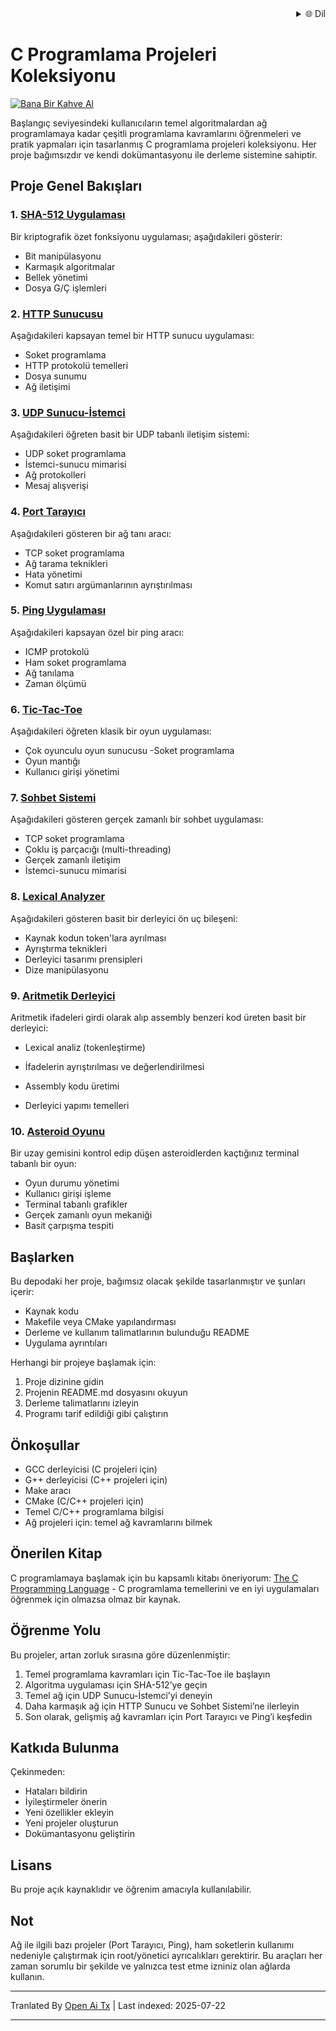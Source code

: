 <div align="right">
  <details>
    <summary >🌐 Dil</summary>
    <div>
      <div align="center">
        <a href="https://openaitx.github.io/view.html?user=dexter-xD&project=project-box&lang=en">English</a>
        | <a href="https://openaitx.github.io/view.html?user=dexter-xD&project=project-box&lang=zh-CN">简体中文</a>
        | <a href="https://openaitx.github.io/view.html?user=dexter-xD&project=project-box&lang=zh-TW">繁體中文</a>
        | <a href="https://openaitx.github.io/view.html?user=dexter-xD&project=project-box&lang=ja">日本語</a>
        | <a href="https://openaitx.github.io/view.html?user=dexter-xD&project=project-box&lang=ko">한국어</a>
        | <a href="https://openaitx.github.io/view.html?user=dexter-xD&project=project-box&lang=hi">हिन्दी</a>
        | <a href="https://openaitx.github.io/view.html?user=dexter-xD&project=project-box&lang=th">ไทย</a>
        | <a href="https://openaitx.github.io/view.html?user=dexter-xD&project=project-box&lang=fr">Français</a>
        | <a href="https://openaitx.github.io/view.html?user=dexter-xD&project=project-box&lang=de">Deutsch</a>
        | <a href="https://openaitx.github.io/view.html?user=dexter-xD&project=project-box&lang=es">Español</a>
        | <a href="https://openaitx.github.io/view.html?user=dexter-xD&project=project-box&lang=it">Italiano</a>
        | <a href="https://openaitx.github.io/view.html?user=dexter-xD&project=project-box&lang=ru">Русский</a>
        | <a href="https://openaitx.github.io/view.html?user=dexter-xD&project=project-box&lang=pt">Português</a>
        | <a href="https://openaitx.github.io/view.html?user=dexter-xD&project=project-box&lang=nl">Nederlands</a>
        | <a href="https://openaitx.github.io/view.html?user=dexter-xD&project=project-box&lang=pl">Polski</a>
        | <a href="https://openaitx.github.io/view.html?user=dexter-xD&project=project-box&lang=ar">العربية</a>
        | <a href="https://openaitx.github.io/view.html?user=dexter-xD&project=project-box&lang=fa">فارسی</a>
        | <a href="https://openaitx.github.io/view.html?user=dexter-xD&project=project-box&lang=tr">Türkçe</a>
        | <a href="https://openaitx.github.io/view.html?user=dexter-xD&project=project-box&lang=vi">Tiếng Việt</a>
        | <a href="https://openaitx.github.io/view.html?user=dexter-xD&project=project-box&lang=id">Bahasa Indonesia</a>
      </div>
    </div>
  </details>
</div>

# C Programlama Projeleri Koleksiyonu

[![Bana Bir Kahve Al](https://www.buymeacoffee.com/assets/img/custom_images/orange_img.png)](https://buymeacoffee.com/trish07)

Başlangıç seviyesindeki kullanıcıların temel algoritmalardan ağ programlamaya kadar çeşitli programlama kavramlarını öğrenmeleri ve pratik yapmaları için tasarlanmış C programlama projeleri koleksiyonu. Her proje bağımsızdır ve kendi dokümantasyonu ile derleme sistemine sahiptir.

## Proje Genel Bakışları

### 1. [SHA-512 Uygulaması](SHA-512/)
Bir kriptografik özet fonksiyonu uygulaması; aşağıdakileri gösterir:
- Bit manipülasyonu
- Karmaşık algoritmalar
- Bellek yönetimi
- Dosya G/Ç işlemleri

### 2. [HTTP Sunucusu](http-server/)
Aşağıdakileri kapsayan temel bir HTTP sunucu uygulaması:
- Soket programlama
- HTTP protokolü temelleri
- Dosya sunumu
- Ağ iletişimi

### 3. [UDP Sunucu-İstemci](udp-server-client/)
Aşağıdakileri öğreten basit bir UDP tabanlı iletişim sistemi:
- UDP soket programlama
- İstemci-sunucu mimarisi
- Ağ protokolleri
- Mesaj alışverişi

### 4. [Port Tarayıcı](port-scanner/)
Aşağıdakileri gösteren bir ağ tanı aracı:
- TCP soket programlama
- Ağ tarama teknikleri
- Hata yönetimi
- Komut satırı argümanlarının ayrıştırılması

### 5. [Ping Uygulaması](ping/)
Aşağıdakileri kapsayan özel bir ping aracı:
- ICMP protokolü
- Ham soket programlama
- Ağ tanılama
- Zaman ölçümü

### 6. [Tic-Tac-Toe](tic-tac-toe/)
Aşağıdakileri öğreten klasik bir oyun uygulaması:
- Çok oyunculu oyun sunucusu 
-Soket programlama
- Oyun mantığı
- Kullanıcı girişi yönetimi

### 7. [Sohbet Sistemi](chat-system/)
Aşağıdakileri gösteren gerçek zamanlı bir sohbet uygulaması:
- TCP soket programlama
- Çoklu iş parçacığı (multi-threading)
- Gerçek zamanlı iletişim
- İstemci-sunucu mimarisi

### 8. [Lexical Analyzer](lexical-analyser/)
Aşağıdakileri gösteren basit bir derleyici ön uç bileşeni:
- Kaynak kodun token'lara ayrılması
- Ayrıştırma teknikleri
- Derleyici tasarımı prensipleri
- Dize manipülasyonu

### 9. [Aritmetik Derleyici](arithmetic-compiler/)
Aritmetik ifadeleri girdi olarak alıp assembly benzeri kod üreten basit bir derleyici:
- Lexical analiz (tokenleştirme)
- İfadelerin ayrıştırılması ve değerlendirilmesi
- Assembly kodu üretimi

- Derleyici yapımı temelleri

### 10. [Asteroid Oyunu](asteroid-game/)
Bir uzay gemisini kontrol edip düşen asteroidlerden kaçtığınız terminal tabanlı bir oyun:

- Oyun durumu yönetimi
- Kullanıcı girişi işleme
- Terminal tabanlı grafikler
- Gerçek zamanlı oyun mekaniği
- Basit çarpışma tespiti

## Başlarken

Bu depodaki her proje, bağımsız olacak şekilde tasarlanmıştır ve şunları içerir:
- Kaynak kodu
- Makefile veya CMake yapılandırması
- Derleme ve kullanım talimatlarının bulunduğu README
- Uygulama ayrıntıları

Herhangi bir projeye başlamak için:
1. Proje dizinine gidin
2. Projenin README.md dosyasını okuyun
3. Derleme talimatlarını izleyin
4. Programı tarif edildiği gibi çalıştırın

## Önkoşullar

- GCC derleyicisi (C projeleri için)
- G++ derleyicisi (C++ projeleri için)
- Make aracı
- CMake (C/C++ projeleri için)
- Temel C/C++ programlama bilgisi
- Ağ projeleri için: temel ağ kavramlarını bilmek

## Önerilen Kitap

C programlamaya başlamak için bu kapsamlı kitabı öneriyorum:
[The C Programming Language](https://amzn.to/3F2Y1Zl) - C programlama temellerini ve en iyi uygulamaları öğrenmek için olmazsa olmaz bir kaynak.

## Öğrenme Yolu

Bu projeler, artan zorluk sırasına göre düzenlenmiştir:

1. Temel programlama kavramları için Tic-Tac-Toe ile başlayın
2. Algoritma uygulaması için SHA-512’ye geçin
3. Temel ağ için UDP Sunucu-İstemci’yi deneyin
4. Daha karmaşık ağ için HTTP Sunucu ve Sohbet Sistemi’ne ilerleyin
5. Son olarak, gelişmiş ağ kavramları için Port Tarayıcı ve Ping’i keşfedin

## Katkıda Bulunma

Çekinmeden:
- Hataları bildirin
- İyileştirmeler önerin
- Yeni özellikler ekleyin
- Yeni projeler oluşturun
- Dokümantasyonu geliştirin

## Lisans

Bu proje açık kaynaklıdır ve öğrenim amacıyla kullanılabilir.

## Not

Ağ ile ilgili bazı projeler (Port Tarayıcı, Ping), ham soketlerin kullanımı nedeniyle çalıştırmak için root/yönetici ayrıcalıkları gerektirir. Bu araçları her zaman sorumlu bir şekilde ve yalnızca test etme izniniz olan ağlarda kullanın.


---

Tranlated By [Open Ai Tx](https://github.com/OpenAiTx/OpenAiTx) | Last indexed: 2025-07-22

---